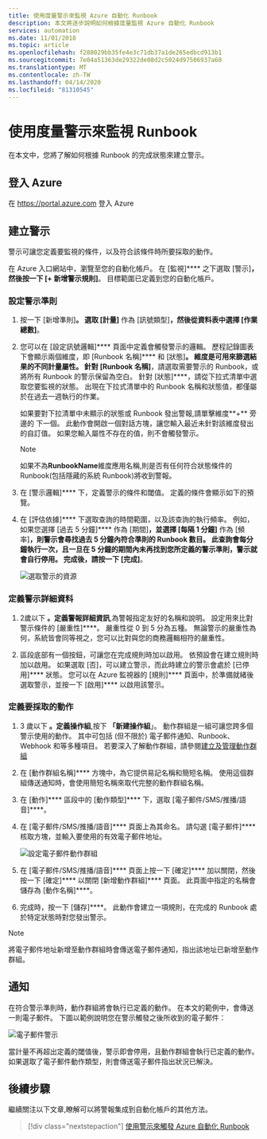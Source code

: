 ```yaml
---
title: 使用度量警示來監視 Azure 自動化 Runbook
description: 本文將逐步說明如何根據度量監視 Azure 自動化 Runbook
services: automation
ms.date: 11/01/2018
ms.topic: article
ms.openlocfilehash: f288029bb35fe4e3c71db37a1de265edbcd913b1
ms.sourcegitcommit: 7e04a51363de29322de08d2c5024d97506937a60
ms.translationtype: MT
ms.contentlocale: zh-TW
ms.lasthandoff: 04/14/2020
ms.locfileid: "81310545"
---
```

# <a name="monitoring-runbooks-with-metric-alerts"></a>使用度量警示來監視 Runbook

在本文中，您將了解如何根據 Runbook 的完成狀態來建立警示。

## <a name="sign-in-to-azure"></a>登入 Azure

在 https://portal.azure.com 登入 Azure

## <a name="create-alert"></a>建立警示

警示可讓您定義要監視的條件，以及符合該條件時所要採取的動作。

在 Azure 入口網站中，瀏覽至您的自動化帳戶。 在 [監視]**** 之下選取 [警示]****，然後按一下 [+ 新增警示規則]****。 目標範圍已定義到您的自動化帳戶。

### <a name="configure-alert-criteria"></a>設定警示準則

1. 按一下 [新增準則]****。 選取 [計量]**** 作為 [訊號類型]****，然後從資料表中選擇 [作業總數]****。

2. 您可以在 [設定訊號邏輯]**** 頁面中定義會觸發警示的邏輯。 歷程記錄圖表下會顯示兩個維度，即 [Runbook 名稱]**** 和 [狀態]****。 維度是可用來篩選結果的不同計量屬性。 針對 [Runbook 名稱]****，請選取需要警示的 Runbook，或將所有 Runbook 的警示保留為空白。 針對 [狀態]****，請從下拉式清單中選取您要監視的狀態。 出現在下拉式清單中的 Runbook 名稱和狀態值，都僅屬於在過去一週執行的作業。

   如果要對下拉清單中未顯示的狀態或 Runbook 發出警報,請單擊維度**\+** 旁邊的 下一個。 此動作會開啟一個對話方塊，讓您輸入最近未針對該維度發出的自訂值。 如果您輸入屬性不存在的值，則不會觸發警示。

   > [!NOTE]
   > 如果不為**RunbookName**維度應用名稱,則是否有任何符合狀態條件的 Runbook(包括隱藏的系統 Runbook)將收到警報。

3. 在 [警示邏輯]**** 下，定義警示的條件和閾值。 定義的條件會顯示如下的預覽。

4. 在 [評估依據]**** 下選取查詢的時間範圍，以及該查詢的執行頻率。 例如，如果您選擇 [過去 5 分鐘]**** 作為 [期間]****，並選擇 [每隔 1 分鐘]**** 作為 [頻率]****，則警示會尋找過去 5 分鐘內符合準則的 Runbook 數目。 此查詢會每分鐘執行一次，且一旦在 5 分鐘的期間內未再找到您所定義的警示準則，警示就會自行停用。 完成後，請按一下 [完成]****。

   ![選取警示的資源](./media/automation-alert-activity-log/configure-signal-logic.png)

### <a name="define-alert-details"></a>定義警示詳細資料

1. 2歲以下 **。定義警報詳細資訊**,為警報指定友好的名稱和說明。 設定用來比對警示條件的 [嚴重性]****。 嚴重性從 0 到 5 分為五種。 無論警示的嚴重性為何，系統皆會同等視之，您可以比對與您的商務邏輯相符的嚴重性。

1. 區段底部有一個按鈕，可讓您在完成規則時加以啟用。 依預設會在建立規則時加以啟用。 如果選取 [否]，可以建立警示，而此時建立的警示會處於 [已停用]**** 狀態。 您可以在 Azure 監視器的 [規則]**** 頁面中，於準備就緒後選取警示，並按一下 [啟用]**** 以啟用該警示。

### <a name="define-the-action-to-take"></a>定義要採取的動作

1. 3 歲以下 **。定義操作組**,按下 **「新建操作組**」。 動作群組是一組可讓您跨多個警示使用的動作。 其中可包括 (但不限於) 電子郵件通知、Runbook、Webhook 和等多種項目。 若要深入了解動作群組，請參閱[建立及管理動作群組](../azure-monitor/platform/action-groups.md)

1. 在 [動作群組名稱]**** 方塊中，為它提供易記名稱和簡短名稱。 使用這個群組傳送通知時，會使用簡短名稱來取代完整的動作群組名稱。

1. 在 [動作]**** 區段中的 [動作類型]**** 下，選取 [電子郵件/SMS/推播/語音]****。

1. 在 [電子郵件/SMS/推播/語音]**** 頁面上為其命名。 請勾選 [電子郵件]**** 核取方塊，並輸入要使用的有效電子郵件地址。

   ![設定電子郵件動作群組](./media/automation-alert-activity-log/add-action-group.png)

1. 在 [電子郵件/SMS/推播/語音]**** 頁面上按一下 [確定]**** 加以關閉，然後按一下 [確定]**** 以關閉 [新增動作群組]**** 頁面。 此頁面中指定的名稱會儲存為 [動作名稱]****。

1. 完成時，按一下 [儲存]****。 此動作會建立一項規則，在完成的 Runbook 處於特定狀態時對您發出警示。

> [!NOTE]
> 將電子郵件地址新增至動作群組時會傳送電子郵件通知，指出該地址已新增至動作群組。

## <a name="notification"></a>通知

在符合警示準則時，動作群組將會執行已定義的動作。 在本文的範例中，會傳送一則電子郵件。 下圖以範例說明您在警示觸發之後所收到的電子郵件：

![電子郵件警示](./media/automation-alert-activity-log/alert-email.png)

當計量不再超出定義的閾值後，警示即會停用，且動作群組會執行已定義的動作。 如果選取了電子郵件動作類型，則會傳送電子郵件指出狀況已解決。

## <a name="next-steps"></a>後續步驟

繼續關注以下文章,瞭解可以將警報集成到自動化帳戶的其他方法。

> [!div class="nextstepaction"]
> [使用警示來觸發 Azure 自動化 Runbook](automation-create-alert-triggered-runbook.md)

